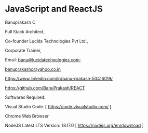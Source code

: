 # JavaScript and ReactJS
Banuprakash C

Full Stack Architect,

Co-founder Lucida Technologies Pvt Ltd.,

Corporate Trainer,

Email: banu@lucidatechnologies.com; 

banuprakashc@yahoo.co.in

https://www.linkedin.com/in/banu-prakash-50416019/

https://github.com/BanuPrakash/REACT


Softwares Required:

Visual Studio Code. [ https://code.visualstudio.com/ ]

Chrome Web Browser

NodeJS Latest LTS Version: 18.17.0 [ https://nodejs.org/en/download ]
